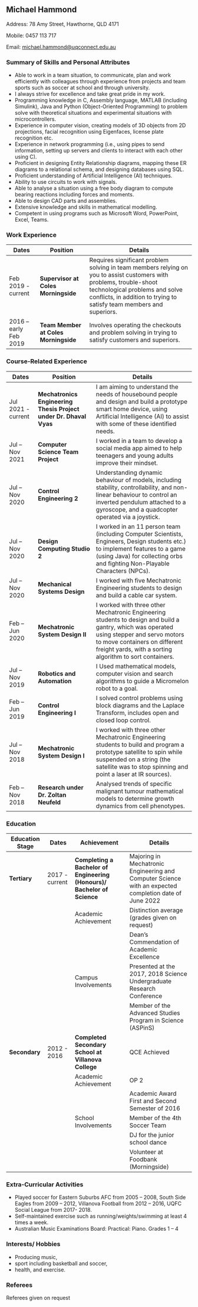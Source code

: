 ## Michael Hammond
Address: 78 Amy Street, Hawthorne, QLD 4171 

Mobile: 0457 113 717

Email: michael.hammond@uqconnect.edu.au

### Summary of Skills and Personal Attributes
-	Able to work in a team situation, to communicate, plan and work efficiently with colleagues through experience from projects and team sports such as soccer at school and through university.
-	I always strive for excellence and take great pride in my work.
-	Programming knowledge in C, Assembly language, MATLAB (including Simulink), Java and Python (Object-Oriented Programming) to problem solve with theoretical situations and experimental situations with microcontrollers.
-	Experience in computer vision, creating models of 3D objects from 2D projections, facial recognition using Eigenfaces, license plate recognition etc.
-	Experience in network programming (i.e., using pipes to send information, setting up servers and clients to interact with each other using C).
-	Proficient in designing Entity Relationship diagrams, mapping these ER diagrams to a relational schema, and designing databases using SQL.
-	Proficient understanding of Artificial Intelligence (AI) techniques.
-	Ability to use circuits to work with signals.
-	Able to analyse a situation using a free body diagram to compute bearing reactions including forces and moments.
-	Able to design CAD parts and assemblies.
-	Extensive knowledge and skills in mathematical modelling.
-	Competent in using programs such as Microsoft Word, PowerPoint, Excel, Teams.

### Work Experience
| **Dates** | **Position** | **Details** |
|-----------|--------------|-------------|
| Feb 2019 - current | **Supervisor at Coles Morningside** | Requires significant problem solving in team members relying on you to assist customers with problems, trouble-shoot technological problems and solve conflicts, in addition to trying to satisfy team members and superiors. |
| 2016 – early Feb 2019 | **Team Member at Coles Morningside** | Involves operating the checkouts and problem solving in trying to satisfy customers and superiors. |

### Course-Related Experience
| **Dates** | **Position** | **Details** |
|-----------|--------------|-------------|
| Jul 2021 - current | **Mechatronics Engineering Thesis Project under Dr. Dhaval Vyas** | I am aiming to understand the needs of housebound people and design and build a prototype smart home device, using Artificial Intelligence (AI) to assist with some of these identified needs. |
| Jul – Nov 2021 | **Computer Science Team Project** | I worked in a team to develop a social media app aimed to help teenagers and young adults improve their mindset. |
| Jul – Nov 2020 | **Control Engineering 2** | Understanding dynamic behaviour of models, including stability, controllability, and non-linear behaviour to control an inverted pendulum attached to a gyroscope, and a quadcopter operated via a joystick. |
| Jul – Nov 2020 | **Design Computing Studio 2** | I worked in an 11 person team (including Computer Scientists, Engineers, Design students etc.) to implement features to a game (using Java) for collecting orbs and fighting Non-Playable Characters (NPCs). |
| Jul – Nov 2020 | **Mechanical Systems Design** | I worked with five Mechatronic Engineering students to design and build a cable car system. |
| Feb – Jun 2020 | **Mechatronic System Design II** | I worked with three other Mechatronic Engineering students to design and build a gantry, which was operated using stepper and servo motors to move containers on different freight yards, with a sorting algorithm to sort containers. |
| Jul – Nov 2019 | **Robotics and Automation** | I Used mathematical models, computer vision and search algorithms to guide a Micromelon robot to a goal. |
| Feb – Jun 2019 | **Control Engineering I** | I solved control problems using block diagrams and the Laplace Transform, includes open and closed loop control.
| Jul – Nov 2018 | **Mechatronic System Design I** | I worked with three other Mechatronic Engineering students to build and program a prototype satellite to spin while suspended on a string (the satellite was to stop spinning and point a laser at IR sources). |
| Feb – Nov 2018 | **Research under Dr. Zoltan Neufeld** | Analysed trends of specific malignant tumour mathematical models to determine growth dynamics from cell phenotypes. |

### Education
| **Education Stage** | **Dates** | **Achievement** | **Details** |
|---------------------|-----------|-----------------|-------------|
| **Tertiary** | 2017 - current | **Completing a Bachelor of Engineering (Honours)/ Bachelor of Science** | Majoring in Mechatronic Engineering and Computer Science with an expected completion date of June 2022 |
| | | Academic Achievement | Distinction average (grades given on request) | 
| | | | Dean’s Commendation of Academic Excellence |
| | | Campus Involvements | Presented at the 2017, 2018 Science Undergraduate Research Conference |
| | | | Member of the Advanced Studies Program in Science (ASPinS) |
| **Secondary** | 2012 - 2016 | **Completed Secondary School at Villanova College** | QCE Achieved |
| | | Academic Achievement | OP 2 |
| | | | Academic Award First and Second Semester of 2016 |
| | | School Involvements | Member of the 4th Soccer Team |
| | | | DJ for the junior school dance |
| | | | Volunteer at Foodbank (Morningside) |

### Extra-Curricular Activities
-	Played soccer for Eastern Suburbs AFC from 2005 – 2008, South Side Eagles from 2009 – 2012, Villanova Football from 2012 – 2016, UQFC Social League from 2017- 2018.
-	Self-maintained exercise such as running/weights/swimming at least 4 times a week.
-	Australian Music Examinations Board: Practical: Piano. Grades 1 – 4

### Interests/ Hobbies
-	Producing music,
-	sport including basketball and soccer, 
-	health, and exercise.

### Referees
Referees given on request 
